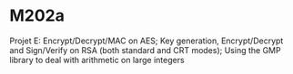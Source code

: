 # M202a
Projet E: Encrypt/Decrypt/MAC on AES; Key generation, Encrypt/Decrypt and Sign/Verify on RSA (both standard and CRT modes); Using the GMP library to deal with arithmetic on large integers
